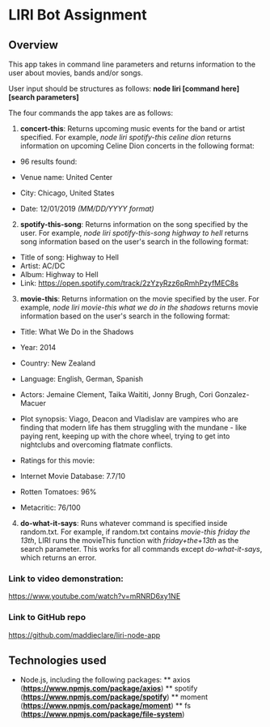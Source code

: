 # LIRI Bot Assignment

## Overview

This app takes in command line parameters and returns information to the user about movies, bands and/or songs.

User input should be structures as follows: **node liri [command here] [search parameters]**

The four commands the app takes are as follows:

1. **concert-this**: Returns upcoming music events for the band or artist specified.
  For example, *node liri spotify-this celine dion* returns information on upcoming Celine Dion concerts in the following format:

  * 96 results found:
  
  * Venue name: United Center
  * City: Chicago, United States
  * Date: 12/01/2019 *(MM/DD/YYYY format)*

2. **spotify-this-song**: Returns information on the song specified by the user.
  For example, *node liri spotify-this-song highway to hell* returns song information based on the user's search in the following format:

  * Title of song: Highway to Hell
  * Artist: AC/DC
  * Album: Highway to Hell
  * Link: https://open.spotify.com/track/2zYzyRzz6pRmhPzyfMEC8s

3. **movie-this**: Returns information on the movie specified by the user.
For example, *node liri movie-this what we do in the shadows* returns movie information based on the user's search in the following format:

  * Title: What We Do in the Shadows
  * Year: 2014
  * Country: New Zealand
  * Language: English, German, Spanish
  * Actors: Jemaine Clement, Taika Waititi, Jonny Brugh, Cori Gonzalez-Macuer
  * Plot synopsis: Viago, Deacon and Vladislav are vampires who are finding that modern life has them struggling with the mundane - like paying rent, keeping up with the chore wheel, trying to get into nightclubs and overcoming flatmate conflicts.
  
  * Ratings for this movie:
  
  * Internet Movie Database: 7.7/10
  * Rotten Tomatoes: 96%
  * Metacritic: 76/100

4. **do-what-it-says**: Runs whatever command is specified inside random.txt. For example, if random.txt contains *movie-this friday the 13th*, LIRI runs the movieThis function with *friday+the+13th* as the search parameter. This works for all commands except *do-what-it-says*, which returns an error. 

### Link to video demonstration:
https://www.youtube.com/watch?v=mRNRD6xy1NE

### Link to GitHub repo
https://github.com/maddieclare/liri-node-app

## Technologies used

  * Node.js, including the following packages:
     ** axios (**https://www.npmjs.com/package/axios**)
     ** spotify (**https://www.npmjs.com/package/spotify**)
     ** moment (**https://www.npmjs.com/package/moment**)
     ** fs (**https://www.npmjs.com/package/file-system**)
